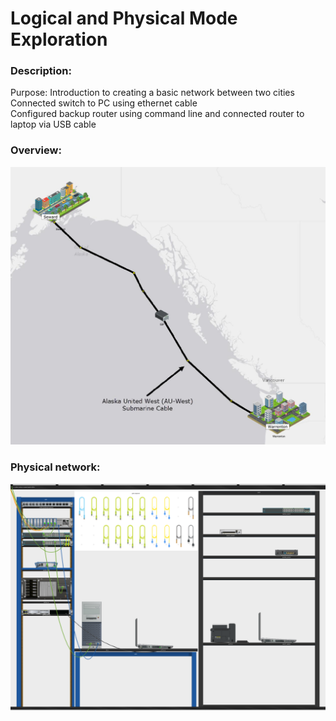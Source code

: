 # Logical and Physical Mode Exploration

### Description: 
Purpose: Introduction to creating a basic network between two cities <br>
Connected switch to PC using ethernet cable <br>
Configured backup router using command line and connected router to laptop via USB cable  <br>

### Overview:  <br>
![overview](https://github.com/evanlin23/Cisco-Packet-Tracer/blob/2d621fb2b8b0242fafd7383c2ea6bc920c4b7e08/Physical%20and%20Logical%20Mode%20Exploration/images/overview.png?raw=true)

### Physical network:  <br>
![network](https://github.com/evanlin23/Cisco-Packet-Tracer/blob/43081af2c8e1c572ca31baa76d0a9dd1431c78cd/Physical%20and%20Logical%20Mode%20Exploration/images/network.png?raw=true)
